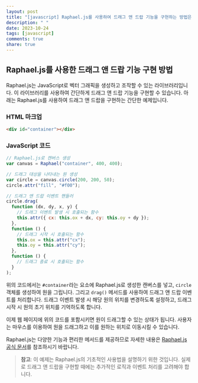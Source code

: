 ```yaml
---
layout: post
title: "[javascript] Raphael.js를 사용하여 드래그 앤 드랍 기능을 구현하는 방법은 어떻게 되는가?"
description: " "
date: 2023-10-24
tags: [javascript]
comments: true
share: true
---
```


## Raphael.js를 사용한 드래그 앤 드랍 기능 구현 방법

Raphael.js는 JavaScript로 벡터 그래픽을 생성하고 조작할 수 있는 라이브러리입니다. 이 라이브러리를 사용하여 간단하게 드래그 앤 드랍 기능을 구현할 수 있습니다. 아래는 Raphael.js를 사용하여 드래그 앤 드랍을 구현하는 간단한 예제입니다.

### HTML 마크업

```html
<div id="container"></div>
```

### JavaScript 코드

```javascript
// Raphael.js로 캔버스 생성
var canvas = Raphael("container", 400, 400);

// 드래그 대상을 나타내는 원 생성
var circle = canvas.circle(200, 200, 50);
circle.attr("fill", "#f00");

// 드래그 앤 드랍 이벤트 핸들러
circle.drag(
  function (dx, dy, x, y) {
    // 드래그 이벤트 발생 시 호출되는 함수
    this.attr({ cx: this.ox + dx, cy: this.oy + dy });
  },
  function () {
    // 드래그 시작 시 호출되는 함수
    this.ox = this.attr("cx");
    this.oy = this.attr("cy");
  },
  function () {
    // 드래그 종료 시 호출되는 함수
  }
);
```

위의 코드에서는 `#container`라는 요소에 Raphael.js로 생성한 캔버스를 넣고, `circle` 객체를 생성하여 원을 그립니다. 그리고 `drag()` 메서드를 사용하여 드래그 앤 드랍 이벤트를 처리합니다. 드래그 이벤트 발생 시 해당 원의 위치를 변경하도록 설정하고, 드래그 시작 시 원의 초기 위치를 기억하도록 합니다.

이제 웹 페이지에 위의 코드를 포함시키면 원이 드래그할 수 있는 상태가 됩니다. 사용자는 마우스를 이용하여 원을 드래그하고 이를 원하는 위치로 이동시킬 수 있습니다.

Raphael.js는 다양한 기능과 편리한 메서드를 제공하므로 자세한 내용은 [Raphael.js 공식 문서](http://dmitrybaranovskiy.github.io/raphael/)를 참조하시기 바랍니다.

> **참고**: 이 예제는 Raphael.js의 기초적인 사용법을 설명하기 위한 것입니다. 실제로 드래그 앤 드랍을 구현할 때에는 추가적인 로직과 이벤트 처리를 고려해야 합니다.